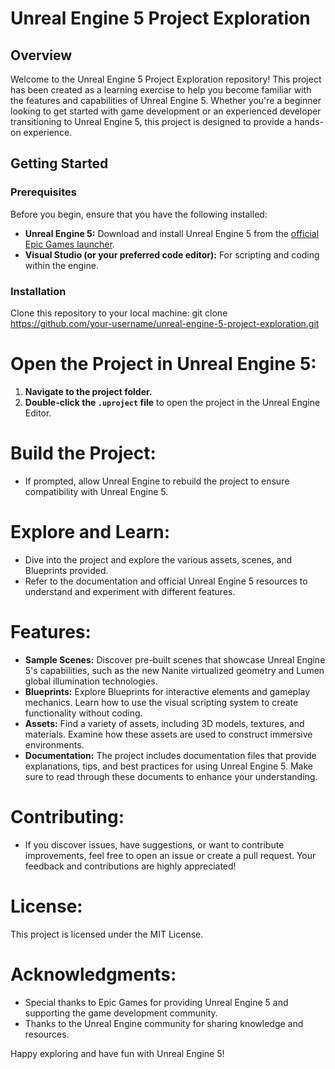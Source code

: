 # Unreal Engine 5 Project Exploration

## Overview
Welcome to the Unreal Engine 5 Project Exploration repository! This project has been created as a learning exercise to help you become familiar with the features and capabilities of Unreal Engine 5. Whether you're a beginner looking to get started with game development or an experienced developer transitioning to Unreal Engine 5, this project is designed to provide a hands-on experience.

## Getting Started
### Prerequisites
Before you begin, ensure that you have the following installed:
- **Unreal Engine 5:** Download and install Unreal Engine 5 from the [official Epic Games launcher](https://www.unrealengine.com/).
- **Visual Studio (or your preferred code editor):** For scripting and coding within the engine.

### Installation

Clone this repository to your local machine:
git clone https://github.com/your-username/unreal-engine-5-project-exploration.git

# Open the Project in Unreal Engine 5:

1. **Navigate to the project folder.**
2. **Double-click the `.uproject` file** to open the project in the Unreal Engine Editor.

# Build the Project:

- If prompted, allow Unreal Engine to rebuild the project to ensure compatibility with Unreal Engine 5.

# Explore and Learn:

- Dive into the project and explore the various assets, scenes, and Blueprints provided.
- Refer to the documentation and official Unreal Engine 5 resources to understand and experiment with different features.

# Features:

- **Sample Scenes:** Discover pre-built scenes that showcase Unreal Engine 5's capabilities, such as the new Nanite virtualized geometry and Lumen global illumination technologies.
- **Blueprints:** Explore Blueprints for interactive elements and gameplay mechanics. Learn how to use the visual scripting system to create functionality without coding.
- **Assets:** Find a variety of assets, including 3D models, textures, and materials. Examine how these assets are used to construct immersive environments.
- **Documentation:** The project includes documentation files that provide explanations, tips, and best practices for using Unreal Engine 5. Make sure to read through these documents to enhance your understanding.

# Contributing:

- If you discover issues, have suggestions, or want to contribute improvements, feel free to open an issue or create a pull request. Your feedback and contributions are highly appreciated!

# License:

This project is licensed under the MIT License.

# Acknowledgments:

- Special thanks to Epic Games for providing Unreal Engine 5 and supporting the game development community.
- Thanks to the Unreal Engine community for sharing knowledge and resources.

Happy exploring and have fun with Unreal Engine 5!
